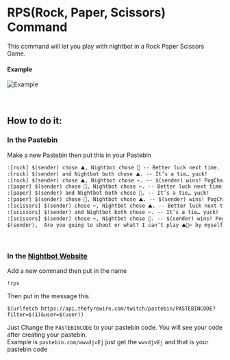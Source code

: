 # RPS(Rock, Paper, Scissors) Command
This command will let you play with nightbot in a Rock Paper Scissors Game.

#### Example
![Example](https://i.imgur.com/DndmMUt.png)
<br><br><br>

## How to do it:
### In the Pastebin

Make a new Pastebin then put this in your Pastebin
```txt
:[rock] $(sender) chose ⛰, Nightbot chose 📜 -- Better luck next time.
:[rock] $(sender) and Nightbot both chose ⛰. -- It’s a tie… yuck!
:[rock] $(sender) chose ⛰, Nightbot chose ✂️. -- $(sender) wins! PogChamp
:[paper] $(sender) chose 📜, Nightbot chose ✂️. -- Better luck next time.
:[paper] $(sender) and Nightbot both chose 📜. -- It’s a tie… yuck!
:[paper] $(sender) chose 📜, Nightbot chose ⛰. -- $(sender) wins! PogChamp
:[scissors] $(sender) chose ✂️, Nightbot chose ⛰. -- Better luck next time.
:[scissors] $(sender) and Nightbot both chose ✂️. -- It’s a tie… yuck!
:[scissors] $(sender) chose ✂️, Nightbot chose 📜. -- $(sender) wins! PogChamp
$(sender),  Are you going to shoot or what? I can’t play ⛰📜✂️ by myself...
```
<br>

### In the [Nightbot Website](https://nightbot.tv)

Add a new command then put in the name
```
!rps
```
Then put in the message this
```
$(urlfetch https://api.thefyrewire.com/twitch/pastebin/PASTEBINCODE?filter=$(1)&user=$(user))
```
Just Change the `PASTEBINCODE` to your pastebin code. You will see your code after creating your pastebin.<br>
Example is `pastebin.com/wwvdjvEj` just get the `wwvdjvEj` and that is your pastebin code

